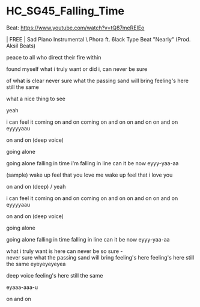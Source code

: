 # HC_SG45_Falling_Time

Beat: https://www.youtube.com/watch?v=tQ87meREIEo

| FREE | Sad Piano Instrumental \\ Phora ft. 6lack Type Beat "Nearly" (Prod. Aksil Beats)

peace to all who direct their fire within

found myself what i truly want
or did i, can never be sure 

of what is clear
never sure what the passing sand will bring
feeling's here
still the same

what a nice thing to see

yeah

i can feel it coming on and on
coming on and on
on and on
on and on
eyyyyaau

on and on (deep voice) 

going alone

going alone
falling in time
i'm falling in line
can it be now
eyyy-yaa-aa

(sample)
wake up
feel that you love me
wake up 
feel that i love you

on and on (deep) / yeah

i can feel it coming on and on
coming on and on
on and on
on and on
eyyyyaau

on and on (deep voice) 

going alone

going alone
falling in time
falling in line
can it be now
eyyy-yaa-aa

what i truly want is here
can never be so sure -  
never sure
what the passing sand will bring
feeling's here feeling's here
still the same eyeyeyeyeyea

deep voice
feeling's here
still the same

eyaaa-aaa-u

on and on
